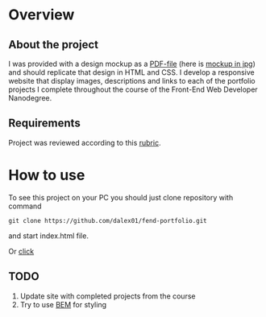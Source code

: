 # Overview

## About the project

I was provided with a design mockup as a [PDF-file](https://github.com/dalex01/fend-portfolio/blob/master/design-mockup-portfolio.pdf) (here is [mockup in jpg](https://github.com/dalex01/fend-portfolio/blob/master/mockup.jpg)) and should replicate that design in HTML and CSS. I develop a responsive website that display images, descriptions and links to each of the portfolio projects I complete throughout the course of the Front-End Web Developer Nanodegree.

## Requirements

Project was reviewed according to this [rubric](http://i.imgur.com/gkv4c0u.png).

# How to use

To see this project on your PC you should just clone repository with command

`git clone https://github.com/dalex01/fend-portfolio.git`

and start index.html file.

Or [click](http://dalex01.github.io/fend-portfolio)

## TODO

1. Update site with completed projects from the course
2. Try to use [BEM](https://bem.info) for styling